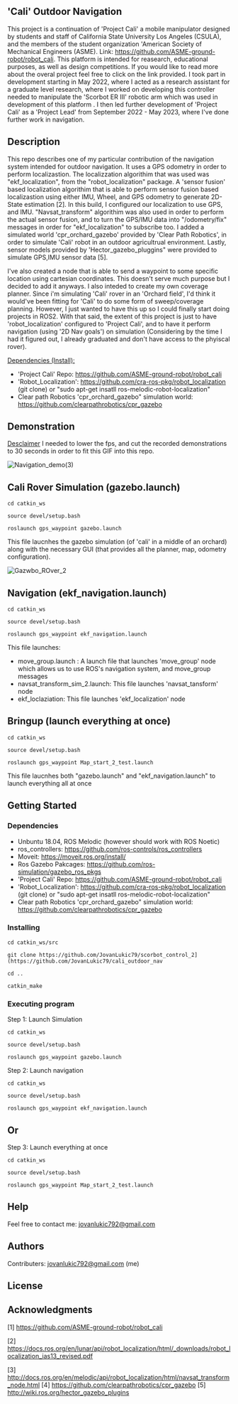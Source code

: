 ## 'Cali' Outdoor Navigation

This project is a continuation of 'Project Cali' a mobile manipulator designed by students and staff of California State University Los Angeles (CSULA), and the members of the student organization 'American Society of Mechanical Engineers (ASME). Link: https://github.com/ASME-ground-robot/robot_cali. This platform is intended for reasearch, educational purposes, as well as design competitions. If you would like to read more about the overal project feel free to click on the link provided. I took part in development starting in May 2022, where I acted as a research assistant for a graduate level research, where I worked on developing this controller needed to manipulate the 'Scorbot ER III' robotic arm which was used in development of this platform . I then led further development of 'Project Cali' as a 'Project Lead' from September 2022 - May 2023, where I've done further work in navigation. 

## Description

This repo describes one of my particular contribution of the navigation system intended for outdoor navigation. It uses a GPS odometry in order to perform localizastion. The localizzation algorithim that was used was "ekf_localization", from the "robot_localization" package. A 'sensor fusion' based localization algorithim that is able to perform sensor fusion based localizastion using either IMU, Wheel, and GPS odometry to generate 2D-State estimation [2]. In this build, I configured our localization to use GPS, and IMU. "Navsat_transform" algorithim was also used in order to perform the actual sensor fusion, and to turn the GPS/IMU data into "/odometry/fix" messages in order for "ekf_localization" to subscribe too. I added a simulated world 'cpr_orchard_gazebo' provided by 'Clear Path Robotics', in order to simulate 'Cali' robot in an outdoor agricultrual environment. Lastly, sensor models provided by 'Hector_gazebo_pluggins" were provided to simulate GPS,IMU sensor data [5].

I've also created a node that is able to send a waypoint to some specific location using cartesian coordinates. This doesn't serve much purpose but I decided to add it anyways. I also inteded to create my own coverage planner. Since i'm simulating 'Cali' rover in an 'Orchard field', I'd think it would've been fitting for 'Cali' to do some form of sweep/coverage planning. However, I just wanted to have this up so I could finally start doing projects in ROS2. With that said, the extent of this project is just to have 'robot_localization' configured to 'Project Cali', and to have it perform navigation (using '2D Nav goals') on simulation (Considering by the time I had it figured out, I already graduated and don't have access to the phyiscal rover).  

<ins>Dependencies (Install):</ins>
- 'Project Cali' Repo: https://github.com/ASME-ground-robot/robot_cali
- 'Robot_Localization': https://github.com/cra-ros-pkg/robot_localization (git clone) or "sudo apt-get insatll ros-melodic-robot-localization"
- Clear path Robotics 'cpr_orchard_gazebo" simulation world: https://github.com/clearpathrobotics/cpr_gazebo
  
## Demonstration
<ins>Desclaimer</ins>
I needed to lower the fps, and cut the recorded demonstrations to 30 seconds in order to fit this GIF into this repo.

![Navigation_demo(3)](https://github.com/JovanLukic79/cali_outdoor_nav/assets/115774118/fddcbc5d-a26d-4074-b853-151a522ddd3c)


## Cali Rover Simulation (gazebo.launch)
```
cd catkin_ws
```
```
source devel/setup.bash
```
```
roslaunch gps_waypoint gazebo.launch
```

This file laucnhes the gazebo simulation (of 'cali' in a middle of an orchard) along with the necessary GUI (that provides all the planner, map, odometry configuration).

![Gazwbo_ROver_2](https://github.com/JovanLukic79/cali_outdoor_nav/assets/115774118/1cde783d-0c2e-490d-8665-20dba575ec1a)


## Navigation (ekf_navigation.launch)
```
cd catkin_ws
```
```
source devel/setup.bash
```
```
roslaunch gps_waypoint ekf_navigation.launch
```
This file launches:
- move_group.launch : A launch file that launches 'move_group' node which allows us to use ROS's navigation system, and move_group messages
- navsat_transform_sim_2.launch: This file launches 'navsat_tansform' node
- ekf_loclaziation: This file launches 'ekf_localization' node  


## Bringup (launch everything at once)
```
cd catkin_ws
```
```
source devel/setup.bash
```
```
roslaunch gps_waypoint Map_start_2_test.launch
```
This file laucnhes both "gazebo.launch" and "ekf_navigation.launch" to launch everything all at once

## Getting Started

### Dependencies

* Unbuntu 18.04, ROS Melodic (however should work with ROS Noetic)
* ros_controllers: https://github.com/ros-controls/ros_controllers
* Moveit: https://moveit.ros.org/install/
* Ros Gazebo Pakcages: https://github.com/ros-simulation/gazebo_ros_pkgs
* 'Project Cali' Repo: https://github.com/ASME-ground-robot/robot_cali
* 'Robot_Localization': https://github.com/cra-ros-pkg/robot_localization (git clone) or "sudo apt-get insatll ros-melodic-robot-localization"
*  Clear path Robotics 'cpr_orchard_gazebo" simulation world: https://github.com/clearpathrobotics/cpr_gazebo

### Installing
```
cd catkin_ws/src
```
```
git clone https://github.com/JovanLukic79/scorbot_control_2](https://github.com/JovanLukic79/cali_outdoor_nav
```
```
cd ..
```
```
catkin_make
```
### Executing program
Step 1: Launch Simulation
```
cd catkin_ws
```
```
source devel/setup.bash
```
```
roslaunch gps_waypoint gazebo.launch
```
Step 2: Launch navigation 

```
cd catkin_ws
```
```
source devel/setup.bash
```
```
roslaunch gps_waypoint ekf_navigation.launch
```
## Or

Step 3: Launch everything at once

```
cd catkin_ws
```
```
source devel/setup.bash
```
```
roslaunch gps_waypoint Map_start_2_test.launch
```

## Help
Feel free to contact me: jovanlukic792@gmail.com

## Authors
Contributers: jovanlukic792@gmail.com (me)

## License

## Acknowledgments
[1] https://github.com/ASME-ground-robot/robot_cali

[2] https://docs.ros.org/en/lunar/api/robot_localization/html/_downloads/robot_localization_ias13_revised.pdf

[3] http://docs.ros.org/en/melodic/api/robot_localization/html/navsat_transform_node.html
[4] https://github.com/clearpathrobotics/cpr_gazebo
[5] http://wiki.ros.org/hector_gazebo_plugins
